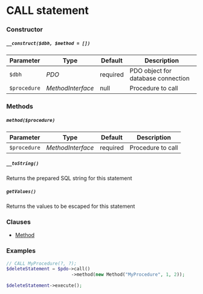 # CALL statement

### Constructor

##### `__construct($dbh, $method = [])`

Parameter    | Type              | Default  | Description
------------ | ----------------- | -------- | -----------
`$dbh`       | *PDO*             | required | PDO object for database connection
`$procedure` | *MethodInterface* | null     | Procedure to call

### Methods

##### `method($procedure)`

Parameter     | Type              | Default  | Description
------------- | ----------------- | -------- | -----------
`$procedure`  | *MethodInterface* | required | Procedure to call

##### `__toString()`
Returns the prepared SQL string for this statement

##### `getValues()`
Returns the values to be escaped for this statement

### Clauses

+ [Method](Clause/METHOD.md)

### Examples

```php
// CALL MyProcedure(?, ?);
$deleteStatement = $pdo->call()
                        ->method(new Method("MyProcedure", 1, 2));

$deleteStatement->execute();
```
